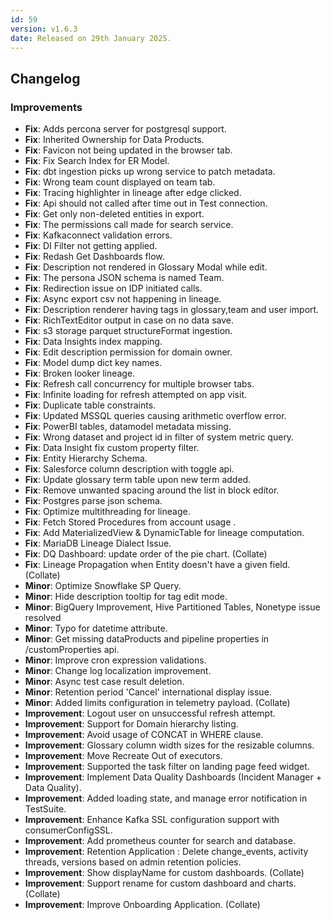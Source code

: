```yaml
---
id: 59
version: v1.6.3
date: Released on 29th January 2025.
---
```

## Changelog

### Improvements

- **Fix**: Adds percona server for postgresql support.
- **Fix**: Inherited Ownership for Data Products.
- **Fix**: Favicon not being updated in the browser tab.
- **Fix**: Fix Search Index for ER Model.
- **Fix**: dbt ingestion picks up wrong service to patch metadata.
- **Fix**: Wrong team count displayed on team tab.
- **Fix**: Tracing highlighter in lineage after edge clicked.
- **Fix**: Api should not called after time out in Test connection.
- **Fix**: Get only non-deleted entities in export.
- **Fix**: The permissions call made for search service.
- **Fix**: Kafkaconnect validation errors.
- **Fix**: DI Filter not getting applied.
- **Fix**: Redash Get Dashboards flow.
- **Fix**: Description not rendered in Glossary Modal while edit.
- **Fix**: The persona JSON schema is named Team.
- **Fix**: Redirection issue on IDP initiated calls.
- **Fix**: Async export csv not happening in lineage.
- **Fix**: Description renderer having tags in glossary,team and user import.
- **Fix**: RichTextEditor output in case on no data save.
- **Fix**: s3 storage parquet structureFormat ingestion.
- **Fix**: Data Insights index mapping.
- **Fix**: Edit description permission for domain owner.
- **Fix**: Model dump dict key names.
- **Fix**: Broken looker lineage.
- **Fix**: Refresh call concurrency for multiple browser tabs.
- **Fix**: Infinite loading for refresh attempted on app visit.
- **Fix**: Duplicate table constraints.
- **Fix**: Updated MSSQL queries causing arithmetic overflow error.
- **Fix**: PowerBI tables, datamodel metadata missing.
- **Fix**: Wrong dataset and project id in filter of system metric query.
- **Fix**: Data Insight fix custom property filter.
- **Fix**: Entity Hierarchy Schema.
- **Fix**: Salesforce column description with toggle api.
- **Fix**: Update glossary term table upon new term added.
- **Fix**: Remove unwanted spacing around the list in block editor.
- **Fix**: Postgres parse json schema.
- **Fix**: Optimize multithreading for lineage.
- **Fix**: Fetch Stored Procedures from account usage .
- **Fix**: Add MaterializedView & DynamicTable for lineage computation.
- **Fix**: MariaDB Lineage Dialect Issue.
- **Fix**: DQ Dashboard: update order of the pie chart. (Collate)
- **Fix**: Lineage Propagation when Entity doesn't have a given field. (Collate)
- **Minor**: Optimize Snowflake SP Query.
- **Minor**: Hide description tooltip for tag edit mode.
- **Minor**: BigQuery Improvement, Hive Partitioned Tables, Nonetype issue resolved
- **Minor**: Typo for datetime attribute.
- **Minor**: Get missing dataProducts and pipeline properties in /customProperties api.
- **Minor**: Improve cron expression validations.
- **Minor**: Change log localization improvement.
- **Minor**: Async test case result deletion.
- **Minor**: Retention period 'Cancel' international display issue.
- **Minor**: Added limits configuration in telemetry payload. (Collate)
- **Improvement**: Logout user on unsuccessful refresh attempt.
- **Improvement**: Support for Domain hierarchy listing.
- **Improvement**: Avoid usage of CONCAT in WHERE clause.
- **Improvement**: Glossary column width sizes for the resizable columns.
- **Improvement**: Move Recreate Out of executors.
- **Improvement**: Supported the task filter on landing page feed widget.
- **Improvement**: Implement Data Quality Dashboards (Incident Manager + Data Quality).
- **Improvement**: Added loading state, and manage error notification in TestSuite.
- **Improvement**: Enhance Kafka SSL configuration support with consumerConfigSSL.
- **Improvement**: Add prometheus counter for search and database.
- **Improvement**: Retention Application : Delete change_events, activity threads, versions based on admin retention policies.
- **Improvement**: Show displayName for custom dashboards. (Collate)
- **Improvement**: Support rename for custom dashboard and charts. (Collate)
- **Improvement**: Improve Onboarding Application. (Collate)

